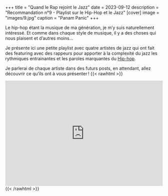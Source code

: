 +++
title = "Quand le Rap rejoint le Jazz"
date = 2023-09-12
description = "Recommandation n°9 - Playlist sur le Hip-Hop et le Jazz"
[cover]
image = "images/9.jpg"
caption = "Panam Panic"
+++

Le hip-hop étant la musique de ma génération, je m’y suis naturellement intéressé. Et comme dans chaque style de
musique, il y a des choses qui nous plaisent et d’autres moins…

Je présente ici une petite playlist avec quatre artistes de jazz qui ont fait des featuring avec des rappeurs pour
apporter à la complexité du jazz les rythmiques entrainantes et les paroles marquantes
du [Hip-hop](https://fr.wikipedia.org/wiki/Hip-hop). 

Je parlerai de chaque artiste dans des futurs posts, en
attendant, allez découvrir ce qu’ils ont à vous présenter !
{{< rawhtml >}}
<div style="max-width:100%;"><div style="position:relative;padding-bottom:calc(56.25% + 52px);height: 0;"><iframe style="position:absolute;top:0;left:0;" width="100%" height="100%" src="https://odesli.co/embed/?url=https%3A%2F%2Fplaylist.link%2Fjazzrap&theme=light" frameborder="0" allowfullscreen sandbox="allow-same-origin allow-scripts allow-presentation allow-popups allow-popups-to-escape-sandbox" allow="clipboard-read; clipboard-write"></iframe></div></div>
{{< /rawhtml >}}